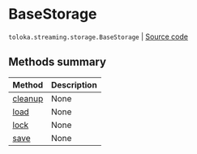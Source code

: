 # BaseStorage
`toloka.streaming.storage.BaseStorage` | [Source code](https://github.com/Toloka/toloka-kit/blob/v0.1.24/src/streaming/storage.py#L21)

## Methods summary

| Method | Description |
| :------| :-----------|
[cleanup](toloka.streaming.storage.BaseStorage.cleanup.md)| None
[load](toloka.streaming.storage.BaseStorage.load.md)| None
[lock](toloka.streaming.storage.BaseStorage.lock.md)| None
[save](toloka.streaming.storage.BaseStorage.save.md)| None
